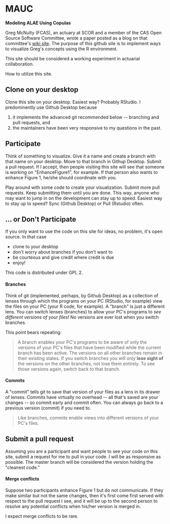 # MAUC

**Modeling ALAE Using Copulas**

Greg McNulty (FCAS),
an actuary at SCOR and a member of the 
CAS Open Source Software Committee,
wrote a paper posted as a blog
on that committee's [wiki site](http://opensourcesoftware.casact.org/blogs:2).
The purpose of this github site is to implement ways
to visualize Greg's concepts using 
the R environment.

This site should be considered a working experiment in actuarial collaboration.

How to utilize this site.

## Clone on your desktop

Clone this site on your desktop.
Easiest way?
Probably RStudio.
I predominently
use Github Desktop
because 

1. it implements the advanced git recommended below -- 
branching and pull requests, and
2. the maintainers have been
very responsive to my questions in the past.

## Participate

Think of something to visualize.
Give it a name
and create a branch with that name on your desktop.
Move to that branch in Githup Desktop.
Submit a pull request.
If I accept, 
then people visiting this site will see that someone
is working on "EnhanceFigure1", for example.
If that person also wants to enhance Figure 1,
he/she should coordinate with you.

Play around with some code to create your visualization.
Submit more pull requests.
Keep submitting them until you are done.
This way, anyone who may want to jump in on the development
can stay up to speed.
Easiest way to stay up to speed?
Sync (Github Desktop) or Pull (Rstudio) often.

## ... or Don't Participate

If you only want to use the code on this site for ideas,
no problem,
it's open source.
In that case

* clone to your desktop
* don't worry about branches if you don't want to
* be courteous and give credit where credit is due
* enjoy!

This code is distributed under GPL 2.

#### Branches

Think of git (implemented, perhaps, by Github Desktop)
as a collection of lenses through which 
the programs on your PC
(RStudio, for example)
view the files on your PC
(your R code, for example).
A "branch" is just
a different lens.
You can switch lenses (branches)
to allow your PC's programs to 
*see different versions of your files!*
No versions are ever lost
when you switch branches.

This point bears repeating:
>A branch enables your PC's
programs to be aware of only the versions of your PC's files
that have been modified while the 
current branch has been active.
The versions on all other branches remain in their existing states.
If you switch branches you will only **lose sight of** 
the versions on the other branches,
not lose them entirely.
To see those versions again, switch back to that branch.

#### Commits

A "commit" tells git to save that version
of your files as a lens in its drawer of lenses.
Commits have virtually no overhead --
all that's saved are your changes --
so commit early and commit often.
You can always go back to a previous version 
(commit) if you need to.

>Like branches,
commits enable views into different versions of your PC's files.

## Submit a pull request

Assuming you are a participant and want 
people to see your code on this site,
submit a request for me to pull in your code.
I will be as responsive as possible.
The master branch will be considered
the version holding the "cleanest code."

#### Merge conflicts

Suppose two participants
enhance Figure 1
but do not communicate.
If they make similar but not the
same changes, 
then it's first come first served 
with respect to the pull request I see,
and it will be up to the second person
to resolve any potential conflicts when 
his/her version is merged in.

I expect merge conflicts to be rare.
